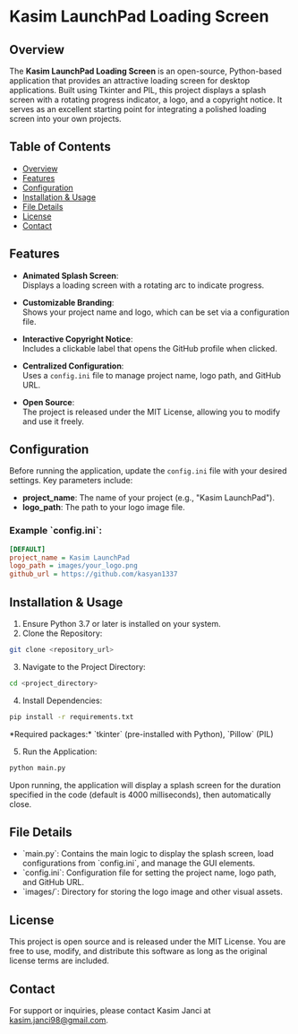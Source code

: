 # Kasim LaunchPad Loading Screen

## Overview

The **Kasim LaunchPad Loading Screen** is an open-source, Python-based application that provides an attractive loading screen for desktop applications. Built using Tkinter and PIL, this project displays a splash screen with a rotating progress indicator, a logo, and a copyright notice. It serves as an excellent starting point for integrating a polished loading screen into your own projects.

## Table of Contents

- [Overview](#overview)
- [Features](#features)
- [Configuration](#configuration)
- [Installation & Usage](#installation--usage)
- [File Details](#file-details)
- [License](#license)
- [Contact](#contact)

## Features

- **Animated Splash Screen**:  
  Displays a loading screen with a rotating arc to indicate progress.
  
- **Customizable Branding**:  
  Shows your project name and logo, which can be set via a configuration file.
  
- **Interactive Copyright Notice**:  
  Includes a clickable label that opens the GitHub profile when clicked.
  
- **Centralized Configuration**:  
  Uses a `config.ini` file to manage project name, logo path, and GitHub URL.
  
- **Open Source**:  
  The project is released under the MIT License, allowing you to modify and use it freely.

## Configuration

Before running the application, update the `config.ini` file with your desired settings. Key parameters include:

- **project_name**: The name of your project (e.g., "Kasim LaunchPad").
- **logo_path**: The path to your logo image file.

### Example \`config.ini\`:

```ini
[DEFAULT]
project_name = Kasim LaunchPad
logo_path = images/your_logo.png
github_url = https://github.com/kasyan1337
```

## Installation \& Usage

1. Ensure Python 3.7 or later is installed on your system.
2. Clone the Repository:
```bash
git clone <repository_url>
```
3. Navigate to the Project Directory:
```bash
cd <project_directory>
```
4. Install Dependencies:
```bash
pip install -r requirements.txt
```

\*Required packages:\* \`tkinter\` \(pre-installed with Python\), \`Pillow\` \(PIL\)

5. Run the Application:
```bash
python main.py
```

Upon running, the application will display a splash screen for the duration specified in the code \(default is 4000 milliseconds\), then automatically close.

## File Details

- \`main.py\`:
  Contains the main logic to display the splash screen, load configurations from \`config.ini\`, and manage the GUI elements.
- \`config.ini\`:
  Configuration file for setting the project name, logo path, and GitHub URL.
- \`images/\`:
  Directory for storing the logo image and other visual assets.

## License

This project is open source and is released under the MIT License. You are free to use, modify, and distribute this software as long as the original license terms are included.

## Contact

For support or inquiries, please contact Kasim Janci at kasim.janci98@gmail.com.